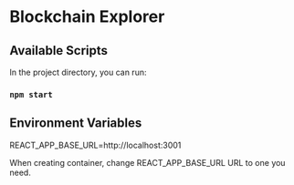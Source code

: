 # Blockchain Explorer

## Available Scripts

In the project directory, you can run:

### `npm start`

## Environment Variables

REACT_APP_BASE_URL=http://localhost:3001


When creating container, change REACT_APP_BASE_URL URL to one you need.
